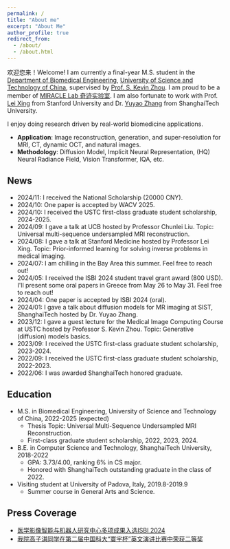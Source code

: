 ```yaml
---
permalink: /
title: "About me"
excerpt: "About Me"
author_profile: true
redirect_from: 
  - /about/
  - /about.html
---
```



欢迎您来！Welcome! 
I am currently a final-year M.S. student in the [Department of Biomedical Engineering](http://bme.ustc.edu.cn/), [University of Science and Technology of China](https://www.ustc.edu.cn/index.htm), supervised by [Prof. S. Kevin Zhou](http://bme.ustc.edu.cn/2021/1115/c28129a532912/page.htm). I am proud to be a member of [MIRACLE Lab 奇迹实验室](https://miracle.ustc.edu.cn/main.htm). I am also fortunate to work with Prof. [Lei Xing](https://profiles.stanford.edu/lei-xing) from Stanford University and Dr. [Yuyao Zhang](https://sist.shanghaitech.edu.cn/zhangyy8_en/main.htm) from ShanghaiTech University.

I enjoy doing research driven by real-world biomedicine applications. 
* **Application**: Image reconstruction, generation, and super-resolution for MRI, CT, dynamic OCT, and natural images. 
* **Methodology**: Diffusion Model, Implicit Neural Representation, (HQ) Neural Radiance Field, Vision Transformer, IQA, etc.

News
---
* 2024/11: I received the National Scholarship (20000 CNY).
* 2024/10: One paper is accepted by WACV 2025.
* 2024/10: I received the USTC first-class graduate student scholarship, 2024-2025.
* 2024/09: I gave a talk at UCB hosted by Professor Chunlei Liu. Topic: Universal multi-sequence undersampled MRI reconstruction.
* 2024/08: I gave a talk at Stanford Medicine hosted by Professor Lei Xing. Topic: Prior-informed learning for solving inverse problems in medical imaging.
* 2024/07: I am chilling in the Bay Area this summer. Feel free to reach out!
* 2024/05: I received the ISBI 2024 student travel grant award (800 USD). I'll present some oral papers in Greece from May 26 to May 31. Feel free to reach out!
* 2024/04: One paper is accepted by ISBI 2024 (oral).
* 2024/01: I gave a talk about diffusion models for MR imaging at SIST, ShanghaiTech hosted by Dr. Yuyao Zhang. 
* 2023/12: I gave a guest lecture for the Medical Image Computing Course at USTC hosted by Professor S. Kevin Zhou. Topic: Generative (diffusion) models basics.
* 2023/09: I received the USTC first-class graduate student scholarship, 2023-2024.
* 2022/09: I received the USTC first-class graduate student scholarship, 2022-2023.
* 2022/06: I was awarded ShanghaiTech honored graduate.

Education
-----
* M.S. in Biomedical Engineering, University of Science and Technology of China, 2022-2025 (expected)
  * Thesis Topic: Universal Multi-Sequence Undersampled MRI Reconstruction.  
  * First-class graduate student scholarship, 2022, 2023, 2024.
* B.E. in Computer Science and Technology, ShanghaiTech University, 2018-2022
  * GPA: 3.73/4.00, ranking 6% in CS major.
  * Honored with ShanghaiTech outstanding graduate in the class of 2022.
* Visiting student at University of Padova, Italy, 2019.8-2019.9
  * Summer course in General Arts and Science.

Press Coverage
---
* [医学影像智能与机器人研究中心多项成果入选ISBI 2024](https://sz.ustc.edu.cn/kxyj_show/159.html)
* [我院高子淇同学在第二届中国科大“寰宇杯”英文演讲比赛中荣获二等奖](http://bme.ustc.edu.cn/2022/1223/c32532a589164/page.htm)
